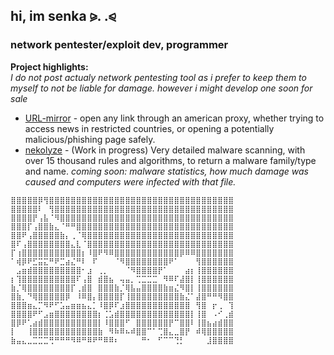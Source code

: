 ## hi, im senka ⪩. .⪨
### network pentester/exploit dev, programmer


**Project highlights:** <br>
*I do not post actualy network pentesting tool as i prefer to keep them to myself to not be liable for damage. however i might develop one soon for sale*
- [URL-mirror](https://kvts.vercel.app) - open any link through an american proxy, whether trying to access news in restricted countries, or opening a potentially malicious/phishing page safely.
- [nekolyze](https://nekolyze.vercel.app) - (Work in progress) Very detailed malware scanning, with over 15 thousand rules and algorithms, to return a malware family/type and name. *coming soon: malware statistics, how much damage was caused and computers were infected with that file.*

```
⣿⣿⣿⣿⣿⡿⢻⣿⣿⣿⣿⣿⣿⣿⣿⣿⣿⣿⣿⣿⣿⣿⣿⣿⣿⣿⣿⣿⣿⣿⣿⣿⣿⣿⣿⣿⣿⣿⣿⣿⣿
⣿⣿⣿⣿⣿⠇⠀⢻⣿⣿⣿⣿⣿⣿⣿⣿⣿⣿⣿⣿⣿⣿⣿⣿⣿⣿⣿⣿⣿⣿⣿⣿⣿⣿⣿⣿⣿⣿⣿⣿⣿
⣿⣿⣿⣿⡟⢠⣧⠈⠻⣿⣿⣿⣿⣿⣿⣿⣿⣿⣿⣿⣿⣿⣿⣿⣿⣿⣿⣿⣿⣿⣿⣿⣿⣿⣿⣿⣿⣿⣿⣿⣿
⣿⣿⣿⡏⢠⣿⣿⣷⣄⠈⠛⠛⣿⣿⣿⣿⣿⣿⣿⣿⣿⣿⣿⣿⣿⣿⣿⣿⣿⣿⣿⣿⣿⣿⣿⣿⣿⣿⣿⣿⣿
⣿⣿⠟⢠⣿⣿⣿⣿⣿⣷⡄⢀⠈⢿⣿⣿⣿⣿⣿⣿⣿⣿⣿⣿⣿⣿⣿⣿⣿⣿⣿⣿⣿⣿⣿⣿⣿⣿⣿⣿⣿
⣿⠏⢠⣿⣿⣿⣿⣿⣿⣿⣿⣄⣇⠈⣿⣿⣿⣿⣿⣿⣿⣿⣿⣿⣿⣿⣿⣿⣿⣿⣿⣿⣿⣿⣿⣿⣿⣿⣿⣿⣿
⡏⢰⣿⣿⣿⣿⣿⣿⣿⣿⣿⣿⣿⡆⠸⣿⠟⠻⠿⣿⣿⣿⣿⣿⣿⣿⣿⣿⣿⣿⣿⡿⠿⠿⣿⣿⣿⣿⣿⣿⣿
⠁⢾⡿⠟⣋⣭⣍⠛⠟⣉⣴⣌⠛⠇⠀⠏⠀⠀⠀⠈⠻⣿⣿⣿⣿⣿⣿⣿⣿⠟⠁⠀⠀⠀⢻⣿⣿⣿⣿⣿⣿
⠀⣠⣶⣾⣿⣿⣿⣿⣿⣿⣿⣿⣿⠂⣰⠀⢀⡀⠀⠀⠀⠈⠻⣿⣿⣿⣿⡟⠁⠀⠀⠀⣴⡆⢸⣿⣿⣿⣿⣿⣿
⡆⢹⣿⣿⣿⣿⣿⣿⣿⣿⣿⣿⠏⢠⣿⠀⣾⣿⣦⠀⢤⣤⡀⢉⣉⣉⣉⠀⠻⠿⠏⣼⣿⡇⢸⣿⣿⣿⣿⣿⣿
⣷⡈⢿⣿⣿⣿⣿⣿⣿⣿⣿⡏⢀⣾⣿⠀⣿⣿⣿⣷⡈⢿⣧⣤⣿⣿⣿⣿⣷⣶⣌⠻⣿⡇⢸⣿⣿⣿⣿⣿⣿
⣿⣷⡀⠙⢿⣿⣿⣿⣿⣿⡿⠀⠸⠿⣿⡄⣿⣿⣿⣿⡏⢸⣿⣿⣿⣿⣿⣿⣿⣿⣿⣷⣌⠁⣼⣿⠛⠛⠻⣿⣿
⣿⣿⣿⣶⣄⡉⠻⠟⠋⣡⣤⣶⣶⣦⣄⡁⠸⣿⡿⠏⣰⣿⣿⣿⣿⣿⣿⣿⣿⣿⣿⣿⣿⠀⢻⣿⠀⡖⢀⠀⢹
⣿⣿⣿⣿⠟⠋⣠⣶⣿⣿⣿⣿⣿⣿⣿⣿⡆⢈⣡⣾⣿⣿⣿⣿⣿⣿⣿⣿⣿⣿⣿⣿⣿⡇⢸⣿⠀⠠⠊⢀⣾
⣿⡿⠟⢁⣴⣾⣿⣿⣿⣿⣿⣿⣿⣿⣿⣿⡇⠸⣿⣿⣿⠋⠀⣿⣿⣿⣿⣿⣿⡟⠉⣿⣿⠇⢸⣿⣦⣴⣾⣿⣿
⡇⠀⠀⢸⣿⣿⣿⣿⣿⣿⣿⣿⣿⣿⣿⣿⣷⠀⠻⠷⠿⠦⠾⣿⣿⠉⠁⢉⣿⣄⣀⣿⡟⠀⠾⢿⣿⣿⣿⣿⣿
⣷⣤⣄⣀⣉⣉⣉⢛⠛⠛⠛⠻⠿⠛⠿⠟⠛⠿⠿⠆⠀⠀⠀⠀⠛⠂⠀⠋⠉⠉⢙⡃⠀⠀⠀⠀⣸⣿⣿⣿⣿
```
<!--
**senkakitsune/senkakitsune** is a ✨ _special_ ✨ repository because its `README.md` (this file) appears on your GitHub profile.

Here are some ideas to get you started:

- 🔭 I’m currently working on ...
- 🌱 I’m currently learning ...
- 👯 I’m looking to collaborate on ...
- 🤔 I’m looking for help with ...
- 💬 Ask me about ...
- 📫 How to reach me: ...
- 😄 Pronouns: ...
- ⚡ Fun fact: ...
-->
